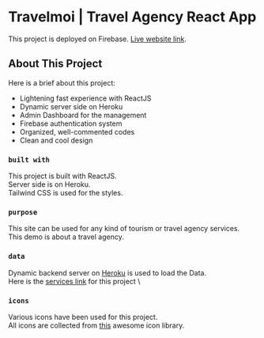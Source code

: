 # Travelmoi | Travel Agency React App

This project is deployed on Firebase. [Live website link](https://travelmoi-react-app.web.app/).

## About This Project

Here is a brief about this project:
- Lightening fast experience with ReactJS
- Dynamic server side on Heroku
- Admin Dashboard for the management
- Firebase authentication system
- Organized, well-commented codes
- Clean and cool design

### `built with`

This project is built with ReactJS. \
Server side is on Heroku. \
Tailwind CSS is used for the styles.

### `purpose`

This site can be used for any kind of tourism or travel agency services. \
This demo is about a travel agency.

### `data`

Dynamic backend server on [Heroku](https://still-tor-10790.herokuapp.com/) is used to load the Data. \
Here is the [services link](https://still-tor-10790.herokuapp.com/destinations) for this project \

### `icons`

Various icons have been used for this project. \
All icons are collected from [this](https://react-icons.github.io/react-icons/) awesome icon library.

